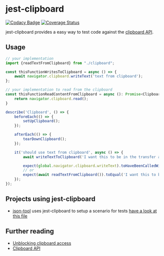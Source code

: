 # jest-clipboard

[![Codacy Badge](https://app.codacy.com/project/badge/Grade/c5447940689d43dabf57dad7c4d031df)](https://www.codacy.com/gh/marabesi/jest-clipboard/dashboard?utm_source=github.com&amp;utm_medium=referral&amp;utm_content=marabesi/jest-clipboard&amp;utm_campaign=Badge_Grade)
[![Coverage Status](https://coveralls.io/repos/github/marabesi/jest-clipboard/badge.svg?branch=main)](https://coveralls.io/github/marabesi/jest-clipboard?branch=main)

jest-clipboard provides a easy way to test code against the [clipboard API](https://developer.mozilla.org/en-US/docs/Web/API/Clipboard_API).

## Usage

```typescript
// your implementation  
import {readTextFromClipboard} from "./clipboard";

const thisFunctionWritesToClipboard = async () => {
    await navigator.clipboard.writeText('text from clipboard');
};

// your implementation to read from the clipboard
const thisFunctionReadContentFromClipboard = async (): Promise<ClipboardItems> => {
    return navigator.clipboard.read();
}

describe('Clipboard', () => {
    beforeEach(() => {
        setUpClipboard();
    });

    afterEach(() => {
        tearDownClipboard();
    });

    it('should use text from clipboard', async () => {
        await writeTextToClipboard('I want this to be in the transfer area');

        expect(global.navigator.clipboard.writeText).toHaveBeenCalledWith('text from clipboard');
        // or
        expect(await readTextFromClipboard()).toEqual('I want this to be in the transfer area');
    });
});
```

## Projects using jest-clipboard

- [json-tool](https://github.com/marabesi/json-tool) uses jest-clipboard to setup a scenario for tests [have a look at this file](https://github.com/marabesi/json-tool/blob/5c21086602c2fa8160a4a5d2962455fddb0a39bc/src/__test__/Clipboard.test.tsx)

## Further reading

- [Unblocking clipboard access](https://web.dev/async-clipboard)
- [Clipboard API](https://developer.mozilla.org/en-US/docs/Web/API/Clipboard_API)
